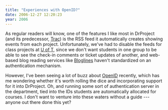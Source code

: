 ```yaml
---
title: "Experiences with OpenID?"
date: 2006-12-27 12:20:23
year: 2006
---
```

As regular readers will know, one of the features I like most in DrProject (and its predecessor, <a href="http://trac.edgewall.org">Trac</a>) is the RSS feed it automatically creates showing events from each project.  Unfortunately, we've had to disable the feeds for class projects at <a href="http://www.cs.toronto.edu">U of T</a>, since we don't want students in one group to be able to see the check-in comments or ticket updates of another, and web-based blog reading services like <a href="http://www.bloglines.com">Bloglines</a> haven't standardized on an authentication mechanism.

However, I've been seeing a lot of buzz about <a href="http://www.openid.net">OpenID</a> recently, which has me wondering whether it's worth rolling the dice and incorporating support for it into DrProject.  Oh, and running some sort of authentication server in the department, tied into the IDs students are automatically allocated for courses.  I don't want to venture into these waters without a guide --- anyone out there done this yet?
